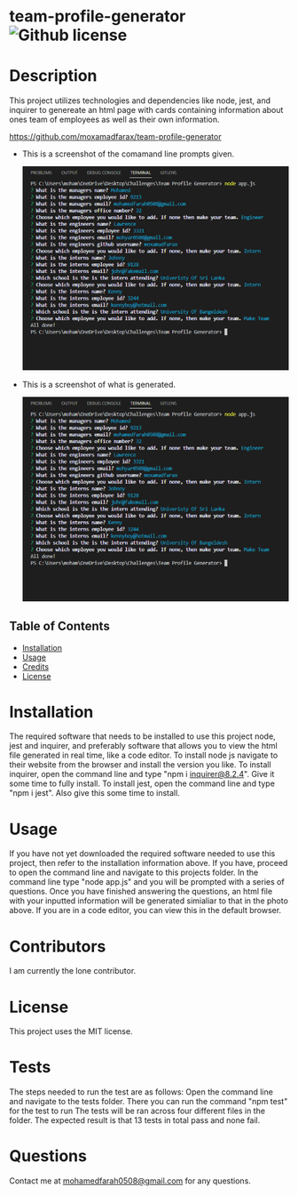 # team-profile-generator ![Github license](https://img.shields.io/badge/license-MIT-blue.svg)

# Description

This project utilizes technologies and dependencies like node, jest, and inquirer to genereate an html page with cards
containing information about ones team of employees as well as their own information.

https://github.com/moxamadfarax/team-profile-generator

- This is a screenshot of the comamand line prompts given.

  ![Getting Started](assets/screenshot.PNG)

- This is a screenshot of what is generated.

  ![Getting Started](assets/screenshot.PNG)

## Table of Contents

- [Installation](#installation)
- [Usage](#usage)
- [Credits](#credits)
- [License](#license)

# Installation

The required software that needs to be installed to use this project node, jest and inquirer, and preferably software that allows you to view the html file generated in real time, like a code editor. To install node js navigate to their website from the browser and install the version you like. To install inquirer, open the command line and type "npm i inquirer@8.2.4". Give it some time to fully install. To install jest, open the command line and type "npm i jest". Also give this some time to install.

# Usage

If you have not yet downloaded the required software needed to use this project, then refer to the installation information above. If you have, proceed to open the command line and navigate to this projects folder. In the command line type "node app.js" and you will be prompted with a series of questions. Once you have finished answering the questions, an html file with your inputted information will be generated simialiar to that in the photo above. If you are in a code editor, you can view this in the default browser.

# Contributors

I am currently the lone contributor.

# License

This project uses the MIT license.

# Tests

The steps needed to run the test are as follows:
Open the command line and navigate to the tests folder. There you can run the command "npm test" for the test to run
The tests will be ran across four different files in the folder. The expected result is that 13 tests in total pass and none fail.

# Questions

Contact me at mohamedfarah0508@gmail.com for any questions.
